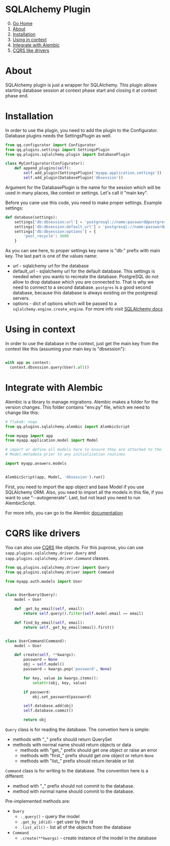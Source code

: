 # SQLAlchemy Plugin

0. [Go Home](../README.md)
1. [About](#about)
2. [Installation](#installation)
3. [Using in context](#using-in-context)
4. [Integrate with Alembic](#integrate-with-alembic)
5. [CQRS like drivers](#cqrs-like-drivers)

# About

SQLAlchemy plugin is just a wrapper for SQLAlchemy. This plugin allows starting
database session at context phase start and closing it at context phase end.

# Installation

In order to use the plugin, you need to add the plugin to the Configurator.
Database plugins needs the SettingsPlugin as well.

```python
from qq.configurator import Configurator
from qq.plugins.settings import SettingsPlugin
from qq.plugins.sqlalchemy.plugin import DatabasePlugin

class MyConfigurator(Configurator):
    def append_plugins(self):
        self.add_plugin(SettingsPlugin('myapp.application.settings'))
        self.add_plugin(DatabasePlugin('dbsession'))
```

Argument for the DatabasePlugin is the name for the session which will be used
in many places, like context or settings. Let's call it "main key".

Before you cane use this code, you need to make proper settings. Example
settings:

```python
def database(settings):
    settings['db:dbsession:url'] = 'postgresql://name:password@postgres:5432/dbname'
    settings['db:dbsession:default_url'] = 'postgresql://name:password@postgres:5432/postgres'
    settings['db:dbsession:options'] = {
        'pool_recycle': 3600
    }
```

As you can see here, to proper settings key name is "db:" prefix with main key.
The last part is one of the values name:

- url - sqlalchemy url for the database
- default_url - sqlalchemy url for the default database. This settings is needed
  when you wanto to recreate the database. PostgreSQL do not allow to drop
  database which you are connected to. That is why we need to connect to a second
  database. `postgres` is a good second database, because this database is always
  existing on the postgresql servers.
- options - dict of options which will be passed to a `sqlalchemy.engine.create_engine`.
  For more info visit [SQLAlchemy docs](http://docs.sqlalchemy.org/en/latest/core/engines.html#sqlalchemy.create_engine)

# Using in context

In order to use the database in the context, just get the main key from the
context like this (assuming your main key is "dbsession"):

```python

with app as context:
  context.dbsession.query(User).all()
```

# Integrate with Alembic

Alembic is a library to manage migrations. Alembic makes a folder for the version
changes. This folder contains "env.py" file, which we need to change like this:

```python
# flake8: noqa
from qq.plugins.sqlalchemy.alembic import AlembicScript

from myapp import app
from myapp.application.model import Model

# import or define all models here to ensure they are attached to the
# Model.metadata prior to any initialization routines

import myapp.answers.models


AlembicScript(app, Model, 'dbsession').run()
```

First, you need to import the app object and base Model if you use SQLAlchemy
ORM. Also, you need to import all the models in this file, if you want to use
"--autogenerate". Last, but not least you need to run AlembicScript.

For more info, you can go to the Alembic [documentation](http://alembic.zzzcomputing.com/en/latest/)

# CQRS like drivers

You can also use [CQRS](https://martinfowler.com/bliki/CQRS.html) like objects.
For this puprose, you can use `sapp.plugins.sqlalchemy.driver.Query` and
`sapp.plugins.sqlalchemy.driver.Command` classes.

```python
from qq.plugins.sqlalchemy.driver import Query
from qq.plugins.sqlalchemy.driver import Command

from myapp.auth.models import User


class UserQuery(Query):
    model = User

    def _get_by_email(self, email):
        return self.query().filter(self.model.email == email)

    def find_by_email(self, email):
        return self._get_by_email(email).first()


class UserCommand(Command):
    model = User

    def create(self, **kwargs):
        password = None
        obj = self.model()
        password = kwargs.pop('password', None)

        for key, value in kwargs.items():
            setattr(obj, key, value)

        if password:
            obj.set_password(password)

        self.database.add(obj)
        self.database.commit()

        return obj
```

`Query` class is for reading the database. The convetion here is simple:

- methods with "_" prefix should return QuerySet
- methods with normal name should return objects or data
  - methods with "get_" prefix should get one object or raise an error
  - methods with "first_" prefix should get one object or return `None`
  - methods with "list_" prefix should return iterable or list

`Command` class is for writing to the database. The convention here is a different:

- method with "_" prefix should not commit to the database.
- method with normal name should commit to the database.

Pre-implemented methods are:

- `Query`
  - `._query()` - query the model
  - `.get_by_id(id)` - get user by the id
  - `.list_all()` - list all of the objects from the database
- `Command`
  - `.create(**kwargs)` - create instance of the model in the database
